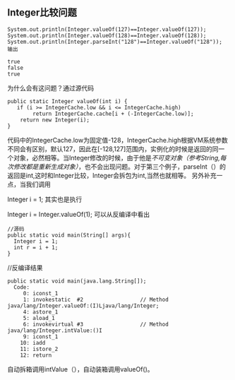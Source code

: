 ## Integer比较问题
```
System.out.println(Integer.valueOf(127)==Integer.valueOf(127));
System.out.println(Integer.valueOf(128)==Integer.valueOf(128));
System.out.println(Integer.parseInt("128")==Integer.valueOf("128"));
输出

true
false
true
```

为什么会有这问题？通过源代码
```
public static Integer valueOf(int i) {
   if (i >= IntegerCache.low && i <= IntegerCache.high)
        return IntegerCache.cache[i + (-IntegerCache.low)];
    return new Integer(i);
}
```
代码中的IntegerCache.low为固定值-128，IntegerCache.high根据VM系统参数不同会有区别，默认127，因此在[-128,127]范围内，实例化的时候是返回的同一个对象，必然相等。当Integer修改的时候，由于他是*不可变对象（参考String,每次修改都是重新生成对象）*，也不会出现问题。对于第三个例子，parseInt（）的返回是int,这时和Integer比较，Integer会拆包为int,当然也就相等。
另外补充一点，当我们调用

Integer i = 1;
其实也是执行

Integer i = Integer.valueOf(1);
可以从反编译中看出
```
//源码
public static void main(String[] args){
  Integer i = 1;
  int r = i + 1;
}
```
//反编译结果
```
public static void main(java.lang.String[]);
  Code:
     0: iconst_1      
     1: invokestatic  #2                  // Method java/lang/Integer.valueOf:(I)Ljava/lang/Integer;
     4: astore_1      
     5: aload_1       
     6: invokevirtual #3                  // Method java/lang/Integer.intValue:()I
     9: iconst_1      
    10: iadd          
    11: istore_2      
    12: return  
```
自动拆箱调用intValue（），自动装箱调用valueOf()。

